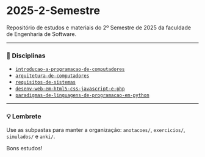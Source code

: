 # 2025-2-Semestre

Repositório de estudos e materiais do 2º Semestre de 2025 da faculdade de Engenharia de Software.

---

### 📝 Disciplinas

- [`introducao-a-programacao-de-computadores`](./introducao-a-programacao-de-computadores/)
- [`arquitetura-de-computadores`](./arquitetura-de-computadores/)
- [`requisitos-de-sistemas`](./requisitos-de-sistemas/)
- [`desenv-web-em-html5-css-javascript-e-php`](./desenv-web-em-html5-css-javascript-e-php/)
- [`paradigmas-de-linguagens-de-programacao-em-python`](./paradigmas-de-linguagens-de-programacao-em-python/)

---

### 💡 Lembrete

Use as subpastas para manter a organização: `anotacoes/`, `exercicios/`, `simulados/` e `anki/`.

Bons estudos!
